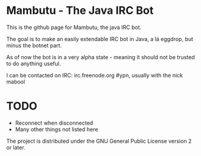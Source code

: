 # Mambutu - The Java IRC Bot

This is the github page for Mambutu, the java IRC bot.

The goal is to make an easily extendable IRC bot in Java, a lá eggdrop, but minus the botnet part.

As of now the bot is in a very alpha state - meaning it should not be trusted to do anything useful.

I can be contacted on IRC: irc.freenode.org #ypn, usually with the nick mabool

# TODO

- Reconnect when disconnected
- Many other things not listed here

The project is distributed under the GNU General Public License version 2 or later.
